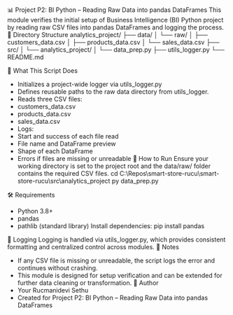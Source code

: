 📊 Project P2: BI Python – Reading Raw Data into pandas DataFrames
This module verifies the initial setup of Business Intelligence (BI) Python project by reading raw CSV files into pandas DataFrames and logging the process.
📁 Directory Structure
analytics_project/
├── data/
│   └── raw/
│       ├── customers_data.csv
│       ├── products_data.csv
│       └── sales_data.csv
├── src/
│   └── analytics_project/
│       └── data_prep.py
├── utils_logger.py
└── README.md


🧠 What This Script Does
- Initializes a project-wide logger via utils_logger.py
- Defines reusable paths to the raw data directory from utils_logger.
- Reads three CSV files:
- customers_data.csv
- products_data.csv
- sales_data.csv
- Logs:
- Start and success of each file read
- File name and DataFrame preview
- Shape of each DataFrame
- Errors if files are missing or unreadable
🚀 How to Run
Ensure your working directory is set to the project root and the data/raw/ folder contains the required CSV files.
cd C:\Repos\smart-store-rucu\smart-store-rucu\src\analytics_project
py data_prep.py


🛠️ Requirements
- Python 3.8+
- pandas
- pathlib (standard library)
Install dependencies:
pip install pandas


🧾 Logging
Logging is handled via utils_logger.py, which provides consistent formatting and centralized control across modules.
📌 Notes
- If any CSV file is missing or unreadable, the script logs the error and continues without crashing.
- This module is designed for setup verification and can be extended for further data cleaning or transformation.
👤 Author
- Your Rucmanidevi Sethu
- Created for Project P2: BI Python – Reading Raw Data into pandas DataFrames
